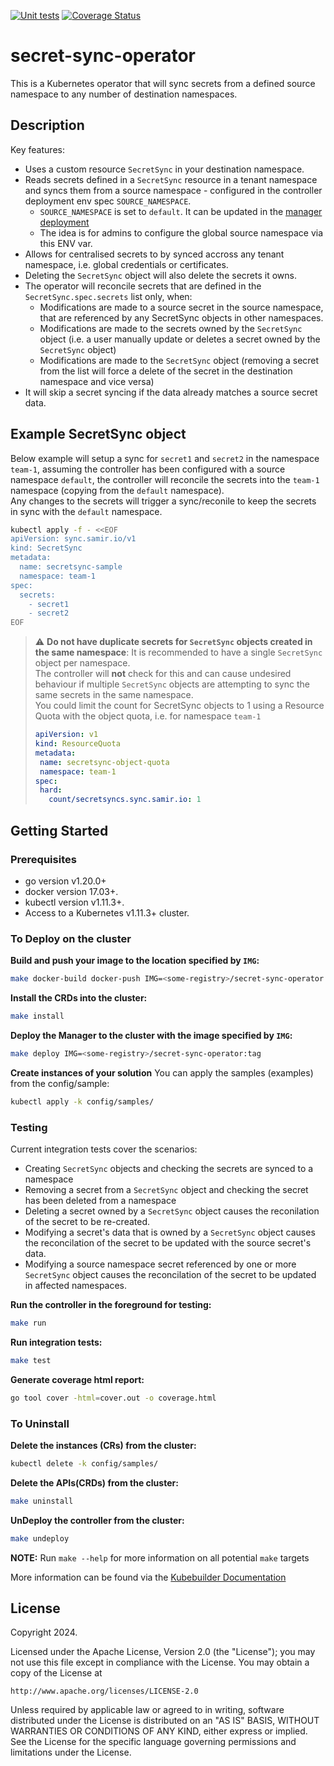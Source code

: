 [![Unit tests](https://github.com/samirtahir91/secret-sync-operator/actions/workflows/tests.yml/badge.svg)](https://github.com/samirtahir91/secret-sync-operator/actions/workflows/tests.yml)
[![Coverage Status](https://coveralls.io/repos/github/samirtahir91/secret-sync-operator/badge.svg)](https://coveralls.io/github/samirtahir91/secret-sync-operator)

# secret-sync-operator
This is a Kubernetes operator that will sync secrets from a defined source namespace to any number of destination namespaces.

## Description
Key features:
- Uses a custom resource `SecretSync` in your destination namespace.
- Reads secrets defined in a `SecretSync` resource in a tenant namespace and syncs them from a source namespace - configured in the controller deployment env spec `SOURCE_NAMESPACE`.
    - `SOURCE_NAMESPACE` is set to `default`. It can be updated in the [manager deployment](config/manager/manager.yaml#L104)
    - The idea is for admins to configure the global source namespace via this ENV var.
- Allows for centralised secrets to by synced accross any tenant namespace, i.e. global credentials or certificates.
- Deleting the `SecretSync` object will also delete the secrets it owns.
- The operator will reconcile secrets that are defined in the `SecretSync.spec.secrets` list only, when:
    - Modifications are made to a source secret in the source namespace, that are referenced by any SecretSync objects in other namespaces.
    - Modifications are made to the secrets owned by the `SecretSync` object (i.e. a user manually update or deletes a secret owned by the `SecretSync` object)
    - Modifications are made to the `SecretSync` object (removing a secret from the list will force a delete of the secret in the destination namespace and vice versa)
- It will skip a secret syncing if the data already matches a source secret data.

## Example SecretSync object
Below example will setup a sync for `secret1` and `secret2` in the namespace `team-1`, assuming the controller has been configured with a source namespace `default`, the controller will reconcile the secrets into the `team-1` namespace (copying from the `default` namespace). \
Any changes to the secrets will trigger a sync/reconile to keep the secrets in sync with the `default` namespace.
```sh
kubectl apply -f - <<EOF
apiVersion: sync.samir.io/v1
kind: SecretSync
metadata:
  name: secretsync-sample
  namespace: team-1
spec:
  secrets:
    - secret1
    - secret2
EOF
```

> :warning: **Do not have duplicate secrets for `SecretSync` objects created in the same namespace**: It is recommended to have a single `SecretSync` object per namespace. \
> The controller will **not** check for this and can cause undesired behaviour if multiple `SecretSync` objects are attempting to sync the same secrets in the same namespace. \
> You could limit the count for SecretSync objects to 1 using a Resource Quota with the object quota, i.e. for namespace `team-1`
> ```yaml
> apiVersion: v1
>kind: ResourceQuota
>metadata:
>  name: secretsync-object-quota
>  namespace: team-1
>spec:
>  hard:
>    count/secretsyncs.sync.samir.io: 1
> ```

## Getting Started

### Prerequisites
- go version v1.20.0+
- docker version 17.03+.
- kubectl version v1.11.3+.
- Access to a Kubernetes v1.11.3+ cluster.

### To Deploy on the cluster
**Build and push your image to the location specified by `IMG`:**

```sh
make docker-build docker-push IMG=<some-registry>/secret-sync-operator:tag
```

**Install the CRDs into the cluster:**

```sh
make install
```

**Deploy the Manager to the cluster with the image specified by `IMG`:**

```sh
make deploy IMG=<some-registry>/secret-sync-operator:tag
```

**Create instances of your solution**
You can apply the samples (examples) from the config/sample:

```sh
kubectl apply -k config/samples/
```

### Testing

Current integration tests cover the scenarios:
- Creating `SecretSync` objects and checking the secrets are synced to a namespace
- Removing a secret from a `SecretSync` object and checking the secret has been deleted from a namespace
- Deleting a secret owned by a `SecretSync` object causes the reconilation of the secret to be re-created.
- Modifying a secret's data that is owned by a `SecretSync` object causes the reconcilation of the secret to be updated with the source secret's data.
- Modifying a source namespace secret referenced by one or more `SecretSync` object causes the reconcilation of the secret to be updated in affected namespaces.

**Run the controller in the foreground for testing:**
```sh
make run
```

**Run integration tests:**
```sh
make test
```

**Generate coverage html report:**
```sh
go tool cover -html=cover.out -o coverage.html
```

### To Uninstall
**Delete the instances (CRs) from the cluster:**

```sh
kubectl delete -k config/samples/
```

**Delete the APIs(CRDs) from the cluster:**

```sh
make uninstall
```

**UnDeploy the controller from the cluster:**

```sh
make undeploy
```

**NOTE:** Run `make --help` for more information on all potential `make` targets

More information can be found via the [Kubebuilder Documentation](https://book.kubebuilder.io/introduction.html)

## License

Copyright 2024.

Licensed under the Apache License, Version 2.0 (the "License");
you may not use this file except in compliance with the License.
You may obtain a copy of the License at

    http://www.apache.org/licenses/LICENSE-2.0

Unless required by applicable law or agreed to in writing, software
distributed under the License is distributed on an "AS IS" BASIS,
WITHOUT WARRANTIES OR CONDITIONS OF ANY KIND, either express or implied.
See the License for the specific language governing permissions and
limitations under the License.

